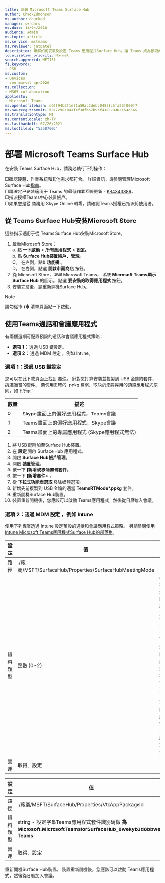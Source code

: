 ```yaml
---
title: 部署 Microsoft Teams Surface Hub
author: ChuckEdmonson
ms.author: chucked
manager: serdars
ms.date: 12/04/2018
audience: Admin
ms.topic: article
ms.service: msteams
ms.reviewer: jatpatel
description: 瞭解如何安裝及設定 Teams 應用程式Surface Hub，讓 Teams 成為預設的通話和會議應用程式。
localization_priority: Normal
search.appverid: MET150
f1.keywords:
- CSH
ms.custom:
- Devices
- seo-marvel-apr2020
ms.collection:
- M365-collaboration
appliesto:
- Microsoft Teams
ms.openlocfilehash: d65f94b3f1e71a59ac2debc04828c5fa25f000f7
ms.sourcegitcommit: b387296c043fcf10fba7b9ef416328383e54a565
ms.translationtype: MT
ms.contentlocale: zh-TW
ms.lasthandoff: 07/26/2021
ms.locfileid: "53587002"
---
```

# <a name="deploy-microsoft-teams-for-surface-hub"></a>部署 Microsoft Teams Surface Hub

在安裝 Teams Surface Hub，請務必執行下列操作：

 □確認硬體、作業系統和其他需求都符合。 詳細資訊，請參閱管理Microsoft Surface Hub[指南](/surface-hub/)。<br>
 □請確定已安裝適用于 Teams 的最低作業系統更新 - [KB4343889](https://support.microsoft.com/help/4343889)。<br>
 □指派授權Teams中心裝置帳戶。<br>
 □如果您是從 商務用 Skype Online 轉場，請確認Teams授權已指派給使用者。

## <a name="install-teams-for-surface-hub-from-the-microsoft-store"></a>從 Teams Surface Hub安裝Microsoft Store 

這些指示適用于從 Teams Surface Hub安裝Microsoft Store。 
 
1. 啟動Microsoft Store：<br>
   a. 點 **一下啟動**  >  **所有應用程式**  >  **設定。**<br> b. 點 **Surface Hub裝置帳戶、管理**。<br>
   C。 在左側，點& **功能欄** 。<br> D。 在右側，點選 **開啟市面商店** 按鈕。 
2. 從 Microsoft Store，*搜尋* Microsoft Teams。 系統 **Microsoft Teams顯示Surface Hub** 的圖示。 點選 **要安裝的取得應用程式** 按鈕。  
3. 安裝完成後，請重新開機Surface Hub。 

> [!NOTE]
> 請勿從市 **/市** 清單頁面點一下啟動。

## <a name="make-teams-the-default-calling-and-meetings-application"></a>使用Teams通話和會議應用程式
 
有兩個選項可配置預設的通話和會議應用程式策略： 

- **選項 1：** 透過 USB 鍵設定。 
- **選項 2：** 透過 MDM 設定 ，例如 Intune。
 
### <a name="option-1-configure-via-usb-key"></a>選項 1：透過 USB 鍵設定 
 
您可以在此下載頁面上找到 [套件](https://1drv.ms/f/s!ArcnbnREun0Vnp9Wps9MlWB-UJZw3g)。 針對您打算安裝並複製到 USB 金鑰的套件，挑選適當的套件。 要使用正確的 .ppkg 檔案，取決於您要採用的預設應用程式原則，如下所示： 

|數量  |描述  |
|---------|---------|
|0     | Skype畫面上的偏好應用程式，Teams會議        |
|1     | Teams畫面上的偏好應用程式，Skype會議        |
|2     | Teams畫面上的專屬應用程式 (Skype應用程式無法)         |
 
1. 將 USB 鍵附加至Surface Hub裝置。 
2. 在 **設定** 開啟 Surface Hub 應用程式。 
3. 開啟 **Surface Hub帳戶管理**。
4. 開啟 **裝置管理**。 
5. 按一下 **[新增或移除置備套件**。 
6. 按一下 **[新增套件**> 。
7. 從 **下拉式功能表選取** 移除媒體選項。 
8. 新增先前複製到 USB 金鑰的適當 <strong>TeamsRTMode*.ppkg</strong> 套件。 
9. 重新開機Surface Hub裝置。 
10. 裝置重新開機後，您應該可以啟動 Teams應用程式，然後從日曆加入會議。 

### <a name="option-2-configure-via-mdm-such-as-intune"></a>選項 2：透過 MDM 設定 ，例如 Intune 

使用下列專案透過 Intune 設定預設的通話和會議應用程式策略。 另請參閱使用[Intune Microsoft Teams應用程式Surface Hub的部落格](https://y0av.me/2018/07/16/deploy-the-microsoft-teams-for-surface-hub-app-using-intune/)。

|設定   |值    |描述    |
|----------|---------|---------|
|路徑      | ./廠商/MSFT/SurfaceHub/Properties/SurfaceHubMeetingMode        |
|資料類型 | 整數 (0-2)    |0 - Skype畫面上的偏好應用程式，Teams會議<br>1 - Teams畫面上的偏好應用程式，Skype會議<br>2 - Teams畫面上的專屬應用程式 (Skype應用程式無法)  |
|營運| 取得、設定        |

|設定   |值    |
|----------|---------|
|路徑      | ./廠商/MSFT/SurfaceHub/Properties/VtcAppPackageId        |
|資料類型 | string - 設定字串Teams應用程式套件識別碼做 **為Microsoft.MicrosoftTeamsforSurfaceHub_8wekyb3d8bbwe！Teams** |
|營運| 取得、設定        |

重新開機Surface Hub裝置。 裝置重新開機後，您應該可以啟動 Teams應用程式，然後從日曆加入會議。